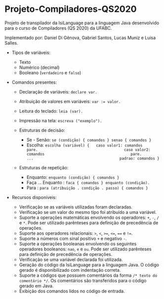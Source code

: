# Projeto-Compiladores-QS2020
Projeto de transpilador da IsiLanguage para a linguagem Java desenvolvido para o curso de Compiladores (QS 2020) da UFABC.

Implementado por: Daniel Di Gênova, Gabriel Santos, Lucas Muniz e Luisa Salles.

* Tipos de variáveis:
  * Texto
  * Numérico (decimal)
  * Booleano (`verdadeiro` e `falso`)
  
* Comandos presentes:
  * Declaração de variáveis: `declare var.`
  * Atribuição de valores em variáveis: `var := valor.`
  * Leitura do teclado: `leia (var).`
  * Impressão na tela: `escreva ("exemplo").`
  * Estruturas de decisão:
    - Se - Senão: `se (condição) { comandos } senao { comandos }`
    - Escolha: `escolha (variável) {  
                   caso valor1: comandos                                     
                   pare.                                      
                   caso valor2: comandos                                      
                   pare.                                      
                   ...                                      
                   padrao: comandos
                   }`               
                                   
  * Estruturas de repetição:
    - Enquanto: `enquanto (condição) { comandos }`
    - Faça ... Enquanto : `faca { comandos } enquanto (condição).`
    - Para : `para (atribuição . condição . passo) { comandos }`
 
* Recursos disponíveis:
  * Verificação se as variáveis utilizadas foram declaradas.
  * Verificação se um valor do mesmo tipo foi atribuído a uma variável.
  * Suporte a operações matemáticas envolvendo os operadores: `+`, `-`, `/` e `*`. Pode ser utilizado parênteses para definição de precedência de operações.
  * Suporte aos operadores relacionais: `>`, `<`, `>=`, `<=`, `==` e `!=`.
  * Suporte a números com sinal positivo `+` e negativo `-`.
  * Suporte a operações booleanas envolvendo os seguintes operadores booleanos: `nao`, `e` e `ou`. Pode ser utilizado parênteses para definição de precedência de operações.
  * Verificação se uma variável declarada foi utilizada.
  * Geração do código da IsiLanguage para a linguagem Java. O código gerado é disponibilizado com indentação correta.
  * Suporte a códigos que possuem comentários da forma `/* texto do comentário */`. Os comentários são transferidos para o código gerado em Java.
  * Exibição dos comandos lidos no código de entrada.

